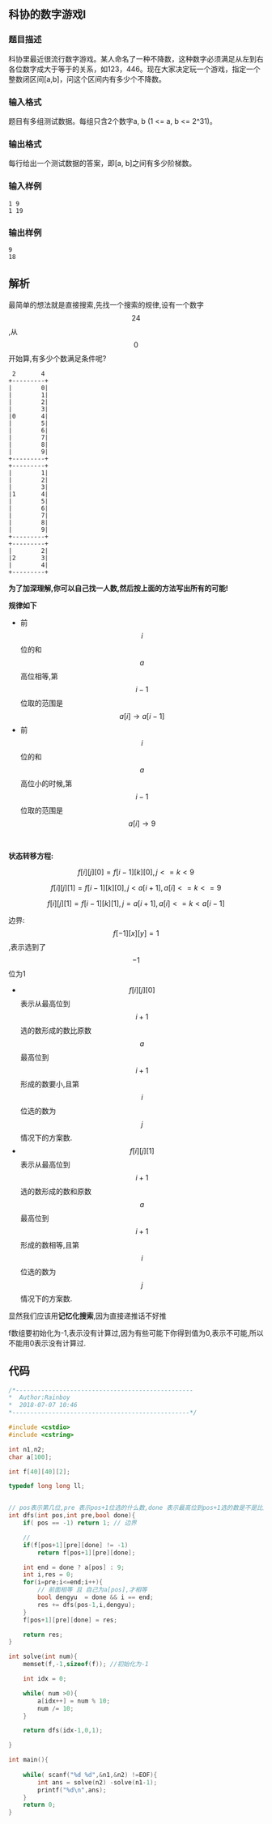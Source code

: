 ## 科协的数字游戏I

### 题目描述

科协里最近很流行数字游戏。某人命名了一种不降数，这种数字必须满足从左到右各位数字成大于等于的关系，如123，446。现在大家决定玩一个游戏，指定一个整数闭区间[a,b]，问这个区间内有多少个不降数。


### 输入格式

题目有多组测试数据。每组只含2个数字a, b (1 <= a, b <= 2^31)。

### 输出格式

每行给出一个测试数据的答案，即[a, b]之间有多少阶梯数。

### 输入样例

```
1 9
1 19
```

### 输出样例

```
9
18
```

## 解析


最简单的想法就是直接搜索,先找一个搜索的规律,设有一个数字$$24$$,从$$0$$开始算,有多少个数满足条件呢?

```
 2       4
+---------+
|        0| 
|        1|
|        2|
|        3|
|0       4|
|        5|
|        6|
|        7|
|        8|
|        9|
+---------+
+---------+
|        1|
|        2|
|        3|
|1       4|
|        5|
|        6|
|        7|
|        8|
|        9|
+---------+
+---------+
|        2|
|2       3|
|        4|
+---------+
```
**为了加深理解,你可以自己找一人数,然后按上面的方法写出所有的可能!**

**规律如下**
 - 前$$i$$位的和$$a$$高位相等,第$$i-1$$位取的范围是$$a[i] \rightarrow a[i-1]$$
 - 前$$i$$位的和$$a$$高位小的时候,第$$i-1$$位取的范围是$$a[i] \rightarrow 9$$


<br>

**状态转移方程:**

```math
f[i][j][0] = f[i-1][k][0],j<=k <9
```

```math
f[i][j][1] = f[i-1][k][0] , j< a[i+1], a[i]<=k<=9
```

```math
f[i][j][1] = f[i-1][k][1] , j = a[i+1],a[i] <=k <a[i-1]
```
边界:$$f[-1][x][y] = 1$$,表示选到了$$-1$$位为1

 - $$f[i][j][0]$$表示从最高位到$$i+1$$选的数形成的数比原数$$a$$最高位到$$i+1$$形成的数要小,且第$$i$$位选的数为$$j$$情况下的方案数.
 - $$f[i][j][1]$$表示从最高位到$$i+1$$选的数形成的数和原数$$a$$最高位到$$i+1$$形成的数相等,且第$$i$$位选的数为$$j$$情况下的方案数.


显然我们应该用**记忆化搜索**,因为直接递推话不好推

f数组要初始化为-1,表示没有计算过,因为有些可能下你得到值为0,表示不可能,所以不能用0表示没有计算过.

## 代码

```c
/*-------------------------------------------------
*  Author:Rainboy
*  2018-07-07 10:46
*-------------------------------------------------*/

#include <cstdio>
#include <cstring>

int n1,n2;
char a[100];

int f[40][40][2];

typedef long long ll;


// pos表示第几位,pre 表示pos+1位选的什么数,done 表示最高位到pos+1选的数是不是比原数小,1表示相等
int dfs(int pos,int pre,bool done){
    if( pos == -1) return 1; // 边界

    // 
    if(f[pos+1][pre][done] != -1)
        return f[pos+1][pre][done];

    int end = done ? a[pos] : 9;
    int i,res = 0;
    for(i=pre;i<=end;i++){
        // 前面相等 且 自己为a[pos],才相等
        bool dengyu  = done && i == end; 
        res += dfs(pos-1,i,dengyu);
    }
    f[pos+1][pre][done] = res;

    return res;
}

int solve(int num){
    memset(f,-1,sizeof(f)); //初始化为-1

    int idx = 0;

    while( num >0){
        a[idx++] = num % 10;
        num /= 10;
    }

    return dfs(idx-1,0,1);

}

int main(){
    
    while( scanf("%d %d",&n1,&n2) !=EOF){
        int ans = solve(n2) -solve(n1-1);
        printf("%d\n",ans);
    }
    return 0;
}
```

